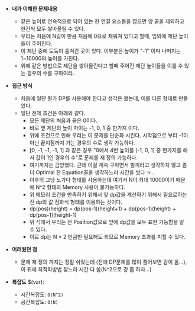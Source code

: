 - **내가 이해한 문제내용**
  - 같은 높이로 연속적으로 되어 있는 한 연결 요소들을 잡으면 양 끝을 제외하고 한칸씩 모두 쌓아올릴 수 있다.
  - 우리는 처음에 N길이 만큼 처음에 0으로 채워져 있다고 할때, 임의에 제단 높이들이 주어진다.
  - 이 제단 중에 도둑이 훔쳐간 곳이 있다. 이부분은 높이가 "-1" 이며 나머지는 1~10000의 높이를 가진다.
  - 위에 같은 방법으로 제단을 쌓아올린다고 할때 주어진 제단 높이들을 이룰 수 있는 경우의 수를 구하여라.

- **접근 방식**
  - 처음에 일단 뭔가 DP를 사용해야 한다고 생각은 했는데, 이를 다른 형태로 만들었다.
  - 일단 전제 조건은 아래와 같다.
    - 모든 제단의 처음과 끝은 0이다.
    - 바로 옆 제단의 높이 차이는 -1, 0, 1 중 한가지 이다.
    - 위에 조건으로 인해 우리는 이 문제를 단순화 시킨다. 시작점으로 부터 -1이 아닌 끝지점까지 가는 경우의 수로 생각 가능하다.
    - [0, -1, -1, -1, 1] 과 같은 경우 "0에서 4번 높이를 (-1, 0, 1) 중 한가지를 해서 값이 1인 경우의 수"로 문제를 재 정의 가능하다.
    - 여기까지는 금방했다. 근데 이걸 계속 구하면서 할꺼라고 생각하지 않고 좀 더 Optimal 한 Equation꼴을 생각하느라 시간을 썻다 ㅠ..
    - 이후의 그냥 노가다 형태를 사용하는데 여기서 N이 최대 10000이기 때문에 N^2 형태의 Memory 사용이 불가능하다.
    - 위 메모리 조건을 만족하기 위해서 앞 dp값을 계산하기 위해서 필요로하는 전 dp의 값 점화식 형태를 이용하는 것이다.
    - dp(pos)(height) = dp(pos-1)(height+1) + dp(pos-1)(height) + dp(pos-1)(height-1)
    - 위 식에서 우리는 전 Position값으로 앞에 dp값을 모두 표현 가능함을 알 수 있다.
    - 이로 dp는 N * 2 만큼만 필요해도 되므로 Memory 초과를 피할 수 있다.

- **어려웠던 점**
  - 문제 재 정의 까지는 정말 쉬웠는데 (전에 DP문제를 많이 풀어보면 감이 옴...), 이 뒤에 최적화방법 찾느라 시간 다 씀(N^2으로 걍 좀 하자...)

- **복잡도**
  $(var):
  - 시간복잡도: `O(N^2)`
  - 공간복잡도: `O(N)`
